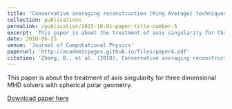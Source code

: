 ```yaml
---
title: "Conservative averaging reconstruction (Ring Average) techniques for finite- volume MHD solvers with axis singularity"
collection: publications
permalink: /publication/2015-10-01-paper-title-number-5
excerpt: 'This paper is about the treatment of axis singularity for three dimensional MHD solvers with spherical polar geometry'
date: 2018-06-25
venue: 'Journal of Computational Physics'
paperurl: 'http://academicpages.github.io/files/paper4.pdf'
citation: 'Zhang, B., et al. (2018), Conservative averaging reconstruction (Ring Average) techniques for finite- volume MHD solvers with axis singularity, J. Comp. Phys., Volume 376, 2019, Pages 276-294, doi:10.1016/j.jcp.2018.08.020.'
---
```

This paper is about the treatment of axis singularity for three dimensional MHD solvers with spherical polar geometry.

[Download paper here](http://academicpages.github.io/files/paper3.pdf)